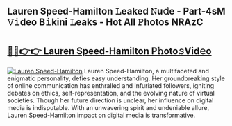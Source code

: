 ## Lauren Speed-Hamilton 𝙻eaked 𝙽u𝚍e - Part-4sM 𝚅𝚒deo B𝚒kini 𝙻eaks - Hot All 𝙿hotos NRAzC

# <h2><a href="http://ld1c5lk.urlbe.top/?page=Lauren+Speed-Hamilton">🔗🔗👉👉 Lauren Speed-Hamilton P𝚑oto𝚜Vid𝚎o</a></h2>

[![Lauren Speed-Hamilton](https://i.imgur.com/eBuTRDB.gif)](http://ld1c5lk.urlbe.top/?page=Lauren+Speed-Hamilton)
Lauren Speed-Hamilton, a multifaceted and enigmatic personality, defies easy understanding. Her groundbreaking style of online communication has enthralled and infuriated followers, igniting debates on ethics, self-representation, and the evolving nature of virtual societies. Though her future direction is unclear, her influence on digital media is indisputable. With an unwavering spirit and undeniable allure, Lauren Speed-Hamilton impact on digital media is transformative.
